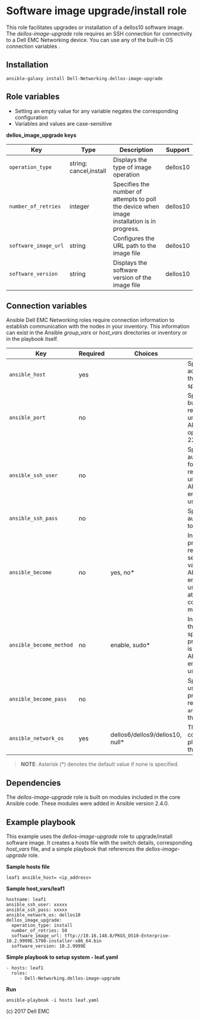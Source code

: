 Software image upgrade/install role
===================================

This role facilitates upgrades or installation of a dellos10 software image. The *dellos-image-upgrade* role requires an SSH connection for connectivity to a Dell EMC Networking device. You can use any of the built-in OS connection variables .

Installation
------------

    ansible-galaxy install Dell-Networking.dellos-image-upgrade

Role variables
--------------

- Setting an empty value for any variable negates the corresponding configuration
- Variables and values are case-sensitive

**dellos_image_upgrade keys**

| Key        | Type                      | Description                                             | Support               |
|------------|---------------------------|---------------------------------------------------------|-----------------------|
| ``operation_type``   | string: cancel,install | Displays the type of image operation | dellos10 |
| ``number_of_retries`` | integer | Specifies the number of attempts to poll the device when image installation is in progress. | dellos10 |
| ``software_image_url`` | string          | Configures the URL path to the image file | dellos10 |
| ``software_version`` | string         | Displays the software version of the image file | dellos10 |
                                                                                                      
Connection variables
--------------------

Ansible Dell EMC Networking roles require connection information to establish communication with the nodes in your inventory. This information can exist in the Ansible *group_vars* or *host_vars* directories or inventory or in the playbook itself.

| Key         | Required | Choices    | Description                                         |
|-------------|----------|------------|-----------------------------------------------------|
| ``ansible_host`` | yes      |            | Specifies the hostname or address for connecting to the remote device over the specified transport |
| ``ansible_port`` | no       |            | Specifies the port used to build the connection to the remote device; if value is unspecified, the ANSIBLE_REMOTE_PORT option is used; it defaults to 22 |
| ``ansible_ssh_user`` | no       |            | Specifies the username that authenticates the CLI login for the connection to the remote device; if value is unspecified, the ANSIBLE_REMOTE_USER environment variable value is used  |
| ``ansible_ssh_pass`` | no       |            | Specifies the password that authenticates the connection to the remote device.  |
| ``ansible_become`` | no       | yes, no\*   | Instructs the module to enter privileged mode on the remote device before sending any commands; if value is unspecified, the ANSIBLE_BECOME environment variable value is used, and the device attempts to execute all commands in non-privileged mode |
| ``ansible_become_method`` | no       | enable, sudo\*   | Instructs the module to allow the become method to be specified for handling privilege escalation; if value is unspecified, the ANSIBLE_BECOME_METHOD environment variable value is used. |
| ``ansible_become_pass`` | no       |            | Specifies the password to use if required to enter privileged mode on the remote device; if ``ansible_become`` is set to no this key is not applicable. |
| ``ansible_network_os`` | yes      | dellos6/dellos9/dellos10, null\*  | This value is used to load the correct terminal and cliconf plugins to communicate with the remote device. |

> **NOTE**: Asterisk (\*) denotes the default value if none is specified.

Dependencies
------------

The *dellos-image-upgrade* role is built on modules included in the core Ansible code. These modules were added in Ansible version 2.4.0.

Example playbook
----------------

This example uses the *dellos-image-upgrade* role to upgrade/install software image. It creates a *hosts* file with the switch details, corresponding *host_vars* file, and a simple playbook that references the *dellos-image-upgrade* role.

**Sample hosts file**

    leaf1 ansible_host= <ip_address> 

**Sample host_vars/leaf1**

    hostname: leaf1
    ansible_ssh_user: xxxxx
    ansible_ssh_pass: xxxxx
    ansible_network_os: dellos10
    dellos_image_upgrade:
      operation_type: install
      number_of_retries: 50
      software_image_url: tftp://10.16.148.8/PKGS_OS10-Enterprise-10.2.9999E.5790-installer-x86_64.bin
      software_version: 10.2.9999E

**Simple playbook to setup system - leaf.yaml**

    - hosts: leaf1
      roles:
         - Dell-Networking.dellos-image-upgrade
                
**Run**

    ansible-playbook -i hosts leaf.yaml

(c) 2017 Dell EMC

